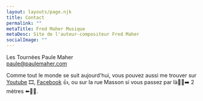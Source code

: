 ```yaml
---
layout: layouts/page.njk
title: Contact
permalink: ""
metaTitle: Fred Maher Musique
metaDesc: Site de l'auteur-compositeur Fred Maher
socialImage: ""
---
```

[](mailto:fredmahermusique@gmail.com)Les Tournées Paule Maher\
<a href="mailto:(mailto:paule@paulemaher.com)paule@paulemaher.com">paule@paulemaher.com</a>[](mailto:paule@paulemaher.com)

Comme tout le monde se suit aujourd'hui, vous pouvez aussi me trouver sur [Youtube](https://www.youtube.com/channel/UCa6Mu7rVQ7BOkmsXrAFZRXQ/videos) 🎞️, <a href="https://www.facebook.com/Fred-Maher-Musique-111646130594143/" target="_blank" rel="noreferrer">Facebook</a> 👍, ou sur la rue Masson si vous passez par là🚶‍♀️➡️ 2 mètres ⬅️🚶‍♂️.